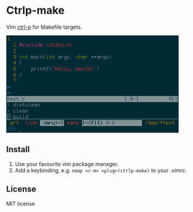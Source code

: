 # Ctrlp-make

Vim [ctrl-p](https://github.com/ctrlpvim/ctrlp.vim) for Makefile targets.

![screenshot](https://github.com/hirschsn/ctrlp-make/blob/master/screenshot.png)

## Install

1. Use your favourite vim package manager.
2. Add a keybinding, e.g. `nmap <c-m> <plug>(ctrlp-make)` to your .vimrc.

## License

MIT license

